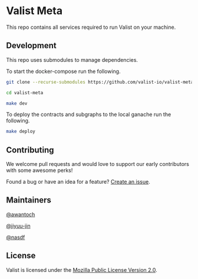 # Valist Meta

This repo contains all services required to run Valist on your machine.

## Development

This repo uses submodules to manage dependencies.

To start the docker-compose run the following.

```bash
git clone --recurse-submodules https://github.com/valist-io/valist-meta

cd valist-meta

make dev
```

To deploy the contracts and subgraphs to the local ganache run the following.

```bash
make deploy
```

## Contributing

We welcome pull requests and would love to support our early contributors with some awesome perks!

Found a bug or have an idea for a feature? [Create an issue](https://github.com/valist-io/valist-meta/issues/new).

## Maintainers

[@awantoch](https://github.com/awantoch)

[@jiyuu-jin](https://github.com/jiyuu-jin)

[@nasdf](https://github.com/nasdf)

## License

Valist is licensed under the [Mozilla Public License Version 2.0](https://www.mozilla.org/en-US/MPL/2.0/).
